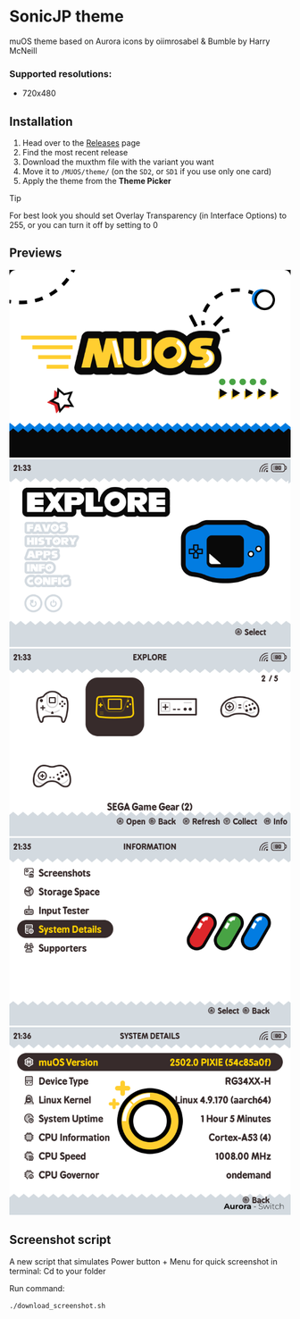 # SonicJP theme
muOS theme based on Aurora icons by oiimrosabel & Bumble by Harry McNeill

### Supported resolutions:
- 720x480

## Installation

1. Head over to the [Releases](https://github.com/amosjerbi/sonic/releases) page
2. Find the most recent release
3. Download the muxthm file with the variant you want
4. Move it to `/MUOS/theme/` (on the `SD2`, or `SD1` if you use only one card)
5. Apply the theme from the **Theme Picker**
> [!TIP]
> For best look you should set Overlay Transparency (in Interface Options) to 255, or you can turn it off by setting to 0

## Previews
![Preview 1](https://github.com/amosjerbi/sonic/blob/main/preview/00.png)![Preview 2](https://github.com/amosjerbi/sonic/blob/main/preview/01.png)
![Preview 3](https://github.com/amosjerbi/sonic/blob/main/preview/02.png)
![Preview 4](https://github.com/amosjerbi/sonic/blob/main/preview/03.png)
![Preview 5](https://github.com/amosjerbi/sonic/blob/main/preview/04.png)

## Screenshot script
A new script that simulates Power button + Menu for quick screenshot in terminal:
Cd to your folder

Run command:
```
./download_screenshot.sh
```

